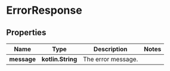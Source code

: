 
# ErrorResponse

## Properties
| Name | Type | Description | Notes |
| ------------ | ------------- | ------------- | ------------- |
| **message** | **kotlin.String** | The error message. |  |



